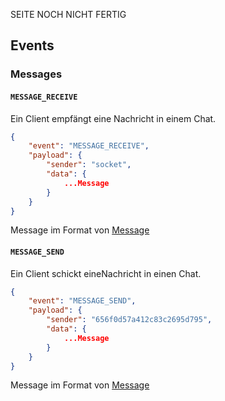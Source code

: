 SEITE NOCH NICHT FERTIG

## Events


### Messages

#### `MESSAGE_RECEIVE`

Ein Client empfängt eine Nachricht in einem Chat.

```json
{
    "event": "MESSAGE_RECEIVE",
    "payload": {
        "sender": "socket",
        "data": {
            ...Message
        }
    }
}
```

Message im Format von [Message](https://github.com/Academi-fy/backend/wiki/Message)

#### `MESSAGE_SEND`

Ein Client schickt eineNachricht in einen Chat.

```json
{
    "event": "MESSAGE_SEND",
    "payload": {
        "sender": "656f0d57a412c83c2695d795",
        "data": {
            ...Message
        }
    }
}
```

Message im Format von [Message](https://github.com/Academi-fy/backend/wiki/Message)
